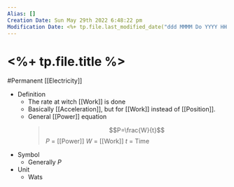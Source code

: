 ```yaml
---
Alias: []
Creation Date: Sun May 29th 2022 6:48:22 pm 
Modification Date: <%+ tp.file.last_modified_date("ddd MMMM Do YYYY HH:mm:ss a") %>
---
```

# <%+ tp.file.title %>
#Permanent [[Electricity]]

- Definition
	- The rate at witch [[Work]] is done
	- Basically [[Acceleration]], but for [[Work]] instead of [[Position]].
	- General [[Power]] equation
	  >$$P=\frac{W}{t}$$
	  > $P$ = [[Power]]
	  > $W$ = [[Work]]
	  > $t$ = Time
- Symbol
	- Generally $P$
- Unit
	- Wats